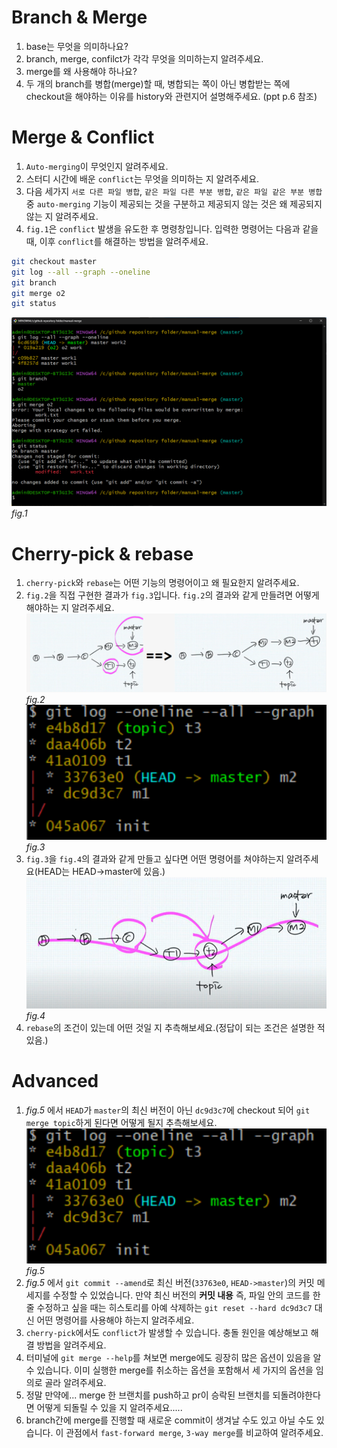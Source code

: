 # Branch & Merge
1. base는 무엇을 의미하나요?
2. branch, merge, confilct가 각각 무엇을 의미하는지 알려주세요.
3. merge를 왜 사용해야 하나요?
4. 두 개의 branch를 병합(merge)할 때, 병합되는 쪽이 아닌 병합받는 쪽에 checkout을 해야하는 이유를 history와 관련지어 설명해주세요. (ppt p.6 참조)

# Merge & Conflict
1. `Auto-merging`이 무엇인지 알려주세요.
2. 스터디 시간에 배운 `conflict`는 무엇을 의미하는 지 알려주세요.
3. 다음 세가지 `서로 다른 파일 병합`, `같은 파일 다른 부분 병합`, `같은 파일 같은 부분 병합` 중 `auto-merging` 기능이 제공되는 것을 구분하고 제공되지 않는 것은 왜 제공되지 않는 지 알려주세요.
4. `fig.1`은 `conflict` 발생을 유도한 후 명령창입니다. 입력한 명령어는 다음과 같을 때, 이후 `conflict`를 해결하는 방법을 알려주세요.
```bash
git checkout master
git log --all --graph --oneline
git branch
git merge o2
git status
```
![alt text](/sources/conflict-1.png)*fig.1*

# Cherry-pick & rebase
1. `cherry-pick`와 `rebase`는 어떤 기능의 명령어이고 왜 필요한지 알려주세요.
2. `fig.2`을 직접 구현한 결과가 `fig.3`입니다. `fig.2`의 결과와 같게 만들려면 어떻게 해야하는 지 알려주세요. 
![alt text](/sources/cherry-pick-1.png)*fig.2*
![alt text](/sources/rebase-merge-log.png)*fig.3*
3. `fig.3`을 `fig.4`의 결과와 같게 만들고 싶다면 어떤 명령어를 쳐야하는지 알려주세요(HEAD는 HEAD->master에 있음.)
![alt text](/sources/rebase-1.png)*fig.4*
4. `rebase`의 조건이 있는데 어떤 것일 지 추측해보세요.(정답이 되는 조건은 설명한 적 있음.)


# Advanced
1. *fig.5* 에서 `HEAD`가 `master`의 최신 버전이 아닌 `dc9d3c7`에 checkout 되어 `git merge topic`하게 된다면 어떻게 될지 추측해보세요.
![alt text](/sources/rebase-merge-log.png)*fig.5*
2. *fig.5* 에서 `git commit --amend`로 최신 버전(`33763e0`, `HEAD->master`)의 커밋 메세지를 수정할 수 있었습니다. 만약 최신 버전의 __커밋 내용__ 즉, 파일 안의 코드를 한 줄 수정하고 싶을 때는 히스토리를 아예 삭제하는 `git reset --hard dc9d3c7` 대신 어떤 명령어를 사용해야 하는지 알려주세요.
3. `cherry-pick`에서도 `conflict`가 발생할 수 있습니다. 충돌 원인을 예상해보고 해결 방법을 알려주세요.
4. 터미널에 `git merge --help`를 쳐보면 merge에도 굉장히 많은 옵션이 있음을 알 수 있습니다. 이미 실행한 merge를 취소하는 옵션을 포함해서 세 가지의 옵션을 임의로 골라 알려주세요.
5. 정말 만약에... merge 한 브랜치를 push하고 pr이 승락된 브랜치를 되돌려야한다면 어떻게 되돌릴 수 있을 지 알려주세요.....
6. branch간에 merge를 진행할 때 새로운 commit이 생겨날 수도 있고 아닐 수도 있습니다. 이 관점에서 `fast-forward merge`, `3-way merge`를 비교하여 알려주세요.
